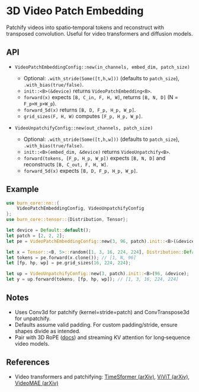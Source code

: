 # 3D Video Patch Embedding

Patchify videos into spatio‑temporal tokens and reconstruct with transposed convolution. Useful for video transformers and diffusion models.

## API

- `VideoPatchEmbeddingConfig::new(in_channels, embed_dim, patch_size)`
  - Optional: `.with_stride(Some([t,h,w]))` (defaults to `patch_size`), `.with_bias(true/false)`.
  - `init::<B>(&device)` returns `VideoPatchEmbedding<B>`.
  - `forward(x)` expects `[B, C_in, F, H, W]`, returns `[B, N, D]` (N = `F_p×H_p×W_p`).
  - `forward_5d(x)` returns `[B, D, F_p, H_p, W_p]`.
  - `grid_sizes(F, H, W)` computes `[F_p, H_p, W_p]`.

- `VideoUnpatchifyConfig::new(out_channels, patch_size)`
  - Optional: `.with_stride(Some([t,h,w]))` (defaults to `patch_size`), `.with_bias(true/false)`.
  - `init::<B>(embed_dim, &device)` returns `VideoUnpatchify<B>`.
  - `forward(tokens, [F_p, H_p, W_p])` expects `[B, N, D]` and reconstructs `[B, C_out, F, H, W]`.
  - `forward_5d(x)` expects `[B, D, F_p, H_p, W_p]`.

## Example

```rust
use burn_core::nn::{
    VideoPatchEmbeddingConfig, VideoUnpatchifyConfig
};
use burn_core::tensor::{Distribution, Tensor};

let device = Default::default();
let patch = [2, 2, 2];
let pe = VideoPatchEmbeddingConfig::new(3, 96, patch).init::<B>(&device);

let x = Tensor::<B, 5>::random([1, 3, 16, 224, 224], Distribution::Default, &device);
let tokens = pe.forward(x.clone()); // [1, N, 96]
let [fp, hp, wp] = pe.grid_sizes(16, 224, 224);

let up = VideoUnpatchifyConfig::new(3, patch).init::<B>(96, &device);
let y = up.forward(tokens, [fp, hp, wp]); // [1, 3, 16, 224, 224]
```

## Notes

- Uses Conv3d for patchify (kernel=stride=patch) and ConvTranspose3d for unpatchify.
- Defaults assume valid padding. For custom padding/stride, ensure shapes divide as intended.
- Pair with 3D RoPE ([docs](./3d-rotary-encoding.md)) and streaming KV attention for long‑sequence video models.

## References

- Video transformers and patchifying: [TimeSformer (arXiv)](https://arxiv.org/abs/2102.05095), [ViViT (arXiv)](https://arxiv.org/abs/2103.15691), [VideoMAE (arXiv)](https://arxiv.org/abs/2203.12602)
